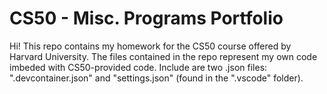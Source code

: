 # CS50 - Misc. Programs Portfolio
Hi!
This repo contains my homework for the CS50 course offered by Harvard University.
The files contained in the repo represent my own code imbeded with CS50-provided code.
Include are two .json files: ".devcontainer.json" and "settings.json" (found in the ".vscode" folder).
